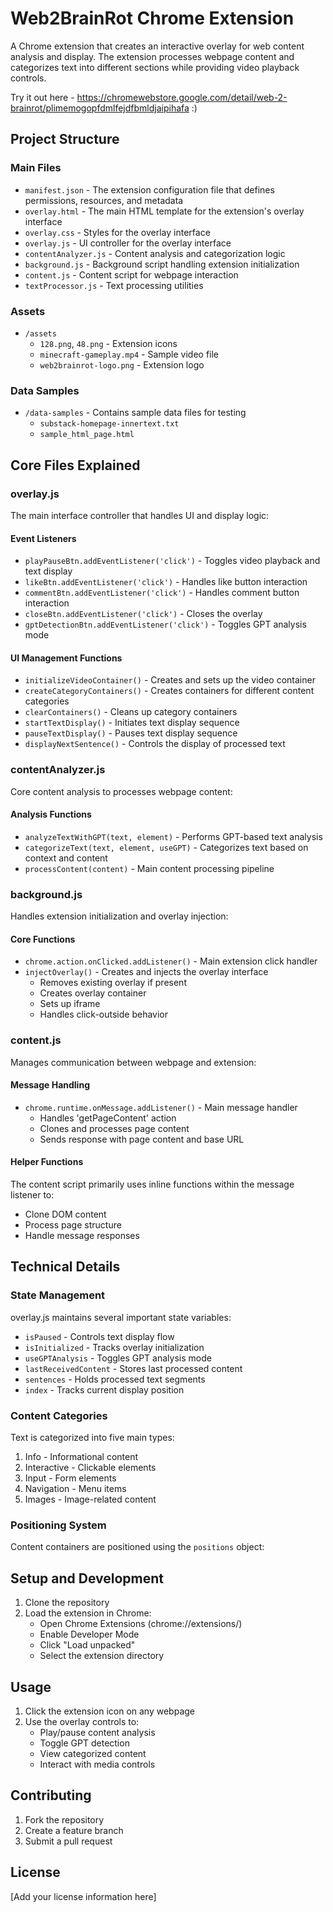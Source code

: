 # Web2BrainRot Chrome Extension

A Chrome extension that creates an interactive overlay for web content analysis and display. The extension processes webpage content and categorizes text into different sections while providing video playback controls.

Try it out here - https://chromewebstore.google.com/detail/web-2-brainrot/plimemogopfdmlfejdfbmldjaipihafa :) 

## Project Structure

### Main Files

- `manifest.json` - The extension configuration file that defines permissions, resources, and metadata
- `overlay.html` - The main HTML template for the extension's overlay interface
- `overlay.css` - Styles for the overlay interface
- `overlay.js` - UI controller for the overlay interface
- `contentAnalyzer.js` - Content analysis and categorization logic
- `background.js` - Background script handling extension initialization
- `content.js` - Content script for webpage interaction
- `textProcessor.js` - Text processing utilities

### Assets
- `/assets`
  - `128.png`, `48.png` - Extension icons
  - `minecraft-gameplay.mp4` - Sample video file
  - `web2brainrot-logo.png` - Extension logo

### Data Samples
- `/data-samples` - Contains sample data files for testing
  - `substack-homepage-innertext.txt`
  - `sample_html_page.html`

## Core Files Explained

### overlay.js
The main interface controller that handles UI and display logic:

#### Event Listeners
- `playPauseBtn.addEventListener('click')` - Toggles video playback and text display
- `likeBtn.addEventListener('click')` - Handles like button interaction
- `commentBtn.addEventListener('click')` - Handles comment button interaction
- `closeBtn.addEventListener('click')` - Closes the overlay
- `gptDetectionBtn.addEventListener('click')` - Toggles GPT analysis mode

#### UI Management Functions
- `initializeVideoContainer()` - Creates and sets up the video container
- `createCategoryContainers()` - Creates containers for different content categories
- `clearContainers()` - Cleans up category containers
- `startTextDisplay()` - Initiates text display sequence
- `pauseTextDisplay()` - Pauses text display sequence
- `displayNextSentence()` - Controls the display of processed text

### contentAnalyzer.js
Core content analysis to processes webpage content:

#### Analysis Functions
- `analyzeTextWithGPT(text, element)` - Performs GPT-based text analysis
- `categorizeText(text, element, useGPT)` - Categorizes text based on context and content
- `processContent(content)` - Main content processing pipeline

### background.js
Handles extension initialization and overlay injection:

#### Core Functions
- `chrome.action.onClicked.addListener()` - Main extension click handler
- `injectOverlay()` - Creates and injects the overlay interface
  - Removes existing overlay if present
  - Creates overlay container
  - Sets up iframe
  - Handles click-outside behavior

### content.js
Manages communication between webpage and extension:

#### Message Handling
- `chrome.runtime.onMessage.addListener()` - Main message handler
  - Handles 'getPageContent' action
  - Clones and processes page content
  - Sends response with page content and base URL

#### Helper Functions
The content script primarily uses inline functions within the message listener to:
- Clone DOM content
- Process page structure
- Handle message responses

## Technical Details

### State Management
overlay.js maintains several important state variables:
- `isPaused` - Controls text display flow
- `isInitialized` - Tracks overlay initialization
- `useGPTAnalysis` - Toggles GPT analysis mode
- `lastReceivedContent` - Stores last processed content
- `sentences` - Holds processed text segments
- `index` - Tracks current display position

### Content Categories
Text is categorized into five main types:
1. Info - Informational content
2. Interactive - Clickable elements
3. Input - Form elements
4. Navigation - Menu items
5. Images - Image-related content

### Positioning System
Content containers are positioned using the `positions` object:

## Setup and Development

1. Clone the repository
2. Load the extension in Chrome:
   - Open Chrome Extensions (chrome://extensions/)
   - Enable Developer Mode
   - Click "Load unpacked"
   - Select the extension directory

## Usage

1. Click the extension icon on any webpage
2. Use the overlay controls to:
   - Play/pause content analysis
   - Toggle GPT detection
   - View categorized content
   - Interact with media controls

## Contributing

1. Fork the repository
2. Create a feature branch
3. Submit a pull request

## License

[Add your license information here] 

